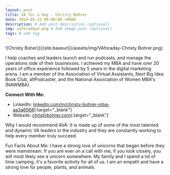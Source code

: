 ```yaml
---
layout: post
title: VA for a Day - Christy Bohrer
date: 2019-05-23 00:00:00 +0000
description: # Add post description (optional)
img: vaforaday4.png # Add image post (optional)
tags: # add tag
---
```


![Christy Boher]({{site.baseurl}}/assets/img/VAforaday-Christy Bohrer.png)

I help coaches and leaders launch and run podcasts, and manage the operations side of their businesses.  I achieved my MBA and have over 20 years of office experience followed by 5 years in the digital marketing arena.   I am a member of the Association of Virtual Assistants, Next Big Idea Book Club, altPodcaster, and the National Association of Women MBA's (NAWMBA).

__Connect With Me:__
* LinkedIn: [linkedin.com/in/christy-bohrer-mba-aa3a6568](https://www.linkedin.com/in/christy-bohrer-mba-aa3a6568/){:target="_blank"}
* Website: [christybohrer.com](https://christybohrer.com/){:target="_blank"}

Why I would recommend AVA: It is made up of some of the most talented and dynamic VA leaders in the industry and they are constantly working to help every member truly succeed.

Fun Facts About Me: I have a strong love of unicorns that began before they were mainstream. If you are ever on a call with me, if you look closely, you will most likely see a unicorn somewhere.
My family and I spend a lot of time camping, it's a favorite activity for all of us.
I am an empath and have a strong love for people, plants, and animals.
